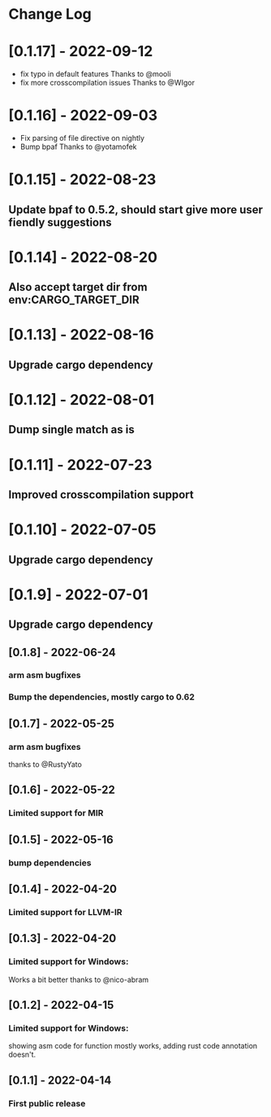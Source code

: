 # Change Log

# [0.1.17] - 2022-09-12
- fix typo in default features
Thanks to @mooli
- fix more crosscompilation issues
Thanks to @WIgor

# [0.1.16] - 2022-09-03
- Fix parsing of file directive on nightly
- Bump bpaf
Thanks to @yotamofek

# [0.1.15] - 2022-08-23
## Update bpaf to 0.5.2, should start give more user fiendly suggestions

# [0.1.14] - 2022-08-20
## Also accept target dir from env:CARGO_TARGET_DIR

# [0.1.13] - 2022-08-16
## Upgrade cargo dependency

# [0.1.12] - 2022-08-01
## Dump single match as is

# [0.1.11] - 2022-07-23
## Improved crosscompilation support

# [0.1.10] - 2022-07-05
## Upgrade cargo dependency

# [0.1.9] - 2022-07-01
## Upgrade cargo dependency

## [0.1.8] - 2022-06-24
### arm asm bugfixes
### Bump the dependencies, mostly cargo to 0.62

## [0.1.7] - 2022-05-25
### arm asm bugfixes
thanks to @RustyYato

## [0.1.6] - 2022-05-22
### Limited support for MIR

## [0.1.5] - 2022-05-16
### bump dependencies

## [0.1.4] - 2022-04-20
### Limited support for LLVM-IR

## [0.1.3] - 2022-04-20
### Limited support for Windows:
Works a bit better thanks to @nico-abram

## [0.1.2] - 2022-04-15
### Limited support for Windows:
showing asm code for function mostly works, adding rust code annotation doesn't.

## [0.1.1] - 2022-04-14
### First public release

